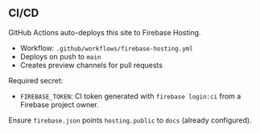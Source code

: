 
## CI/CD

GitHub Actions auto-deploys this site to Firebase Hosting.

- Workflow: `.github/workflows/firebase-hosting.yml`
- Deploys on push to `main`
- Creates preview channels for pull requests

Required secret:

- `FIREBASE_TOKEN`: CI token generated with `firebase login:ci` from a Firebase project owner.

Ensure `firebase.json` points `hosting.public` to `docs` (already configured).


